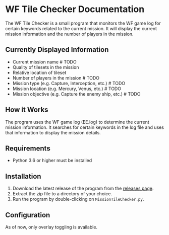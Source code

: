 # WF Tile Checker Documentation

The WF Tile Checker is a small program that monitors the WF game log for certain keywords related to the current mission. It will display the current mission information and the number of players in the mission.

## Currently Displayed Information

* Current mission name # TODO
* Quality of tilesets in the mission
* Relative location of tileset
* Number of players in the mission # TODO
* Mission type (e.g. Capture, Interception, etc.) # TODO
* Mission location (e.g. Mercury, Venus, etc.) # TODO
* Mission objective (e.g. Capture the enemy ship, etc.) # TODO

## How it Works

The program uses the WF game log (EE.log) to determine the current mission information. It searches for certain keywords in the log file and uses that information to display the mission details.

## Requirements

* Python 3.6 or higher must be installed

## Installation

1. Download the latest release of the program from the [releases page](https://github.com/UnKnownnPasta/WF-Tile-Checker/releases).
2. Extract the zip file to a directory of your choice.
3. Run the program by double-clicking on `MissionTileChecker.py`.

## Configuration

As of now, only overlay toggling is available.